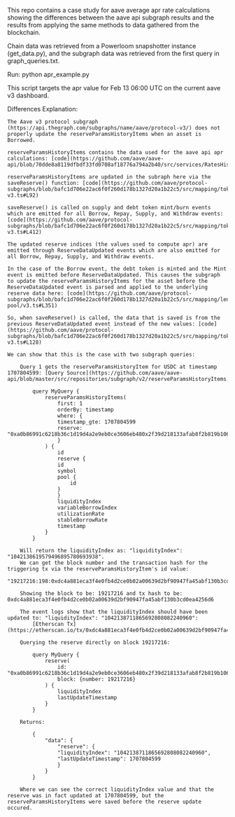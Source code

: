 This repo contains a case study for aave average apr rate calculations showing the differences between the aave api subgraph results and the results from applying the same methods to data gathered from the blockchain.

Chain data was retrieved from a Powerloom snapshotter instance (get_data.py), and the subgraph data was retrieved from the first query in graph_queries.txt.

Run:
    python apr_example.py

This script targets the apr value for Feb 13 06:00 UTC on the current aave v3 dashboard.

Differences Explanation:
    
    The Aave v3 protocol subgraph (https://api.thegraph.com/subgraphs/name/aave/protocol-v3/) does not properly update the reserveParamsHistoryItems when an asset is Borrowed.

    reserveParamsHistoryItems contains the data used for the aave api apr calculations: [code](https://github.com/aave/aave-api/blob/70dde8a8119dfbdf33fd0708af18776a794a2b40/src/services/RatesHistory.ts#L55)

    reserveParamsHistoryItems are updated in the subraph here via the saveReserve() function: [code](https://github.com/aave/protocol-subgraphs/blob/bafc1d706e22ac6f0f260d178b1327d20a1b22c5/src/mapping/tokenization/tokenization-v3.ts#L92)
    
    saveReserve() is called on supply and debt token mint/burn events which are emitted for all Borrow, Repay, Supply, and Withdraw events: [code](https://github.com/aave/protocol-subgraphs/blob/bafc1d706e22ac6f0f260d178b1327d20a1b22c5/src/mapping/tokenization/tokenization-v3.ts#L412)
        
    The updated reserve indices (the values used to compute apr) are emitted through ReserveDataUpdated events which are also emitted for all Borrow, Repay, Supply, and Withdraw events.

    In the case of the Borrow event, the debt token is minted and the Mint event is emitted before ReserveDataUpdated. This causes the subgraph to update the reserveParamsHistoryItems for the asset before the ReserveDataUpdated event is parsed and applied to the underlying reserve data here: [code](https://github.com/aave/protocol-subgraphs/blob/bafc1d706e22ac6f0f260d178b1327d20a1b22c5/src/mapping/lending-pool/v3.ts#L351)
        
    So, when saveReserve() is called, the data that is saved is from the previous ReserveDataUpdated event instead of the new values: [code](https://github.com/aave/protocol-subgraphs/blob/bafc1d706e22ac6f0f260d178b1327d20a1b22c5/src/mapping/tokenization/tokenization-v3.ts#L128)
        
    We can show that this is the case with two subgraph queries:

        Query 1 gets the reserveParamsHistoryItem for USDC at timestamp 1707804599: [Query Source](https://github.com/aave/aave-api/blob/master/src/repositories/subgraph/v2/reserveParamsHistoryItems.queries.ts)

            query MyQuery {
                reserveParamsHistoryItems(
                    first: 1
                    orderBy: timestamp
                    where: {
                    timestamp_gte: 1707804599
                    reserve: "0xa0b86991c6218b36c1d19d4a2e9eb0ce3606eb480x2f39d218133afab8f2b819b1066c7e434ad94e9e"
                    }
                ) {
                    id
                    reserve {
                    id
                    symbol
                    pool {
                        id
                    }
                    }
                    liquidityIndex
                    variableBorrowIndex
                    utilizationRate
                    stableBorrowRate
                    timestamp
                }
            }

        Will return the liquidityIndex as: "liquidityIndex": "1042138619579496895780693938".
        We can get the block number and the transaction hash for the triggering tx via the reserveParamsHistoryItem's id value:
            "19217216:198:0xdc4a881eca3f4e0fb4d2ce0b02a00639d2bf90947fa45abf130b3cd0ea4256d6:591:591"

        Showing the block to be: 19217216 and tx hash to be: 0xdc4a881eca3f4e0fb4d2ce0b02a00639d2bf90947fa45abf130b3cd0ea4256d6

        The event logs show that the liquidityIndex should have been updated to: "liquidityIndex": "1042138711865692808082240960":
            [Etherscan Tx](https://etherscan.io/tx/0xdc4a881eca3f4e0fb4d2ce0b02a00639d2bf90947fa45abf130b3cd0ea4256d6#eventlog)

        Querying the reserve directly on block 19217216:

            query MyQuery {
                reserve(
                    id: "0xa0b86991c6218b36c1d19d4a2e9eb0ce3606eb480x2f39d218133afab8f2b819b1066c7e434ad94e9e"
                    block: {number: 19217216}
                ) {
                    liquidityIndex
                    lastUpdateTimestamp
                }
            }

        Returns:

            {
                "data": {
                    "reserve": {
                    "liquidityIndex": "1042138711865692808082240960",
                    "lastUpdateTimestamp": 1707804599
                    }
                }
            }

        Where we can see the correct liquidityIndex value and that the reserve was in fact updated at 1707804599, but the reserveParamsHistoryItems were saved before the reserve update occured.

            



